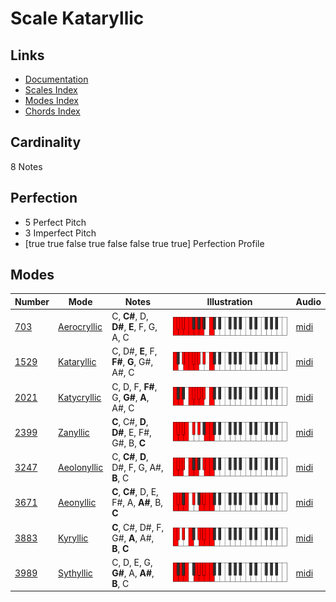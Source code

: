 # Scale Kataryllic

## Links

- [Documentation](index.md)
- [Scales Index](Scales.md)
- [Modes Index](Modes.md)
- [Chords Index](Chords.md)

## Cardinality

8 Notes

## Perfection

- 5 Perfect Pitch
- 3 Imperfect Pitch
- [true true false true false false true true] Perfection Profile

## Modes

| Number | Mode | Notes | Illustration | Audio |
|--------|------|-------|--------------|-------|
| [703](https://ianring.com/musictheory/scales/703) | [Aerocryllic](ModeAerocryllic.md) | C, **C#**, D, **D#**, **E**, F, G, A, C | ![CNaturalAerocryllic](ModeCNaturalAerocryllic.png) | [midi](https://github.com/edipermadi/music/blob/main/docs/ModeCNaturalAerocryllic.mid?raw=true) | 
| [1529](https://ianring.com/musictheory/scales/1529) | [Kataryllic](ModeKataryllic.md) | C, D#, **E**, F, **F#**, **G**, G#, A#, C | ![CNaturalKataryllic](ModeCNaturalKataryllic.png) | [midi](https://github.com/edipermadi/music/blob/main/docs/ModeCNaturalKataryllic.mid?raw=true) | 
| [2021](https://ianring.com/musictheory/scales/2021) | [Katycryllic](ModeKatycryllic.md) | C, D, F, **F#**, G, **G#**, **A**, A#, C | ![CNaturalKatycryllic](ModeCNaturalKatycryllic.png) | [midi](https://github.com/edipermadi/music/blob/main/docs/ModeCNaturalKatycryllic.mid?raw=true) | 
| [2399](https://ianring.com/musictheory/scales/2399) | [Zanyllic](ModeZanyllic.md) | **C**, C#, **D**, **D#**, E, F#, G#, B, **C** | ![CNaturalZanyllic](ModeCNaturalZanyllic.png) | [midi](https://github.com/edipermadi/music/blob/main/docs/ModeCNaturalZanyllic.mid?raw=true) | 
| [3247](https://ianring.com/musictheory/scales/3247) | [Aeolonyllic](ModeAeolonyllic.md) | C, **C#**, **D**, D#, F, G, A#, **B**, C | ![CNaturalAeolonyllic](ModeCNaturalAeolonyllic.png) | [midi](https://github.com/edipermadi/music/blob/main/docs/ModeCNaturalAeolonyllic.mid?raw=true) | 
| [3671](https://ianring.com/musictheory/scales/3671) | [Aeonyllic](ModeAeonyllic.md) | **C**, **C#**, D, E, F#, A, **A#**, B, **C** | ![CNaturalAeonyllic](ModeCNaturalAeonyllic.png) | [midi](https://github.com/edipermadi/music/blob/main/docs/ModeCNaturalAeonyllic.mid?raw=true) | 
| [3883](https://ianring.com/musictheory/scales/3883) | [Kyryllic](ModeKyryllic.md) | **C**, C#, D#, F, G#, **A**, A#, **B**, **C** | ![CNaturalKyryllic](ModeCNaturalKyryllic.png) | [midi](https://github.com/edipermadi/music/blob/main/docs/ModeCNaturalKyryllic.mid?raw=true) | 
| [3989](https://ianring.com/musictheory/scales/3989) | [Sythyllic](ModeSythyllic.md) | C, D, E, G, **G#**, A, **A#**, **B**, C | ![CNaturalSythyllic](ModeCNaturalSythyllic.png) | [midi](https://github.com/edipermadi/music/blob/main/docs/ModeCNaturalSythyllic.mid?raw=true) | 
